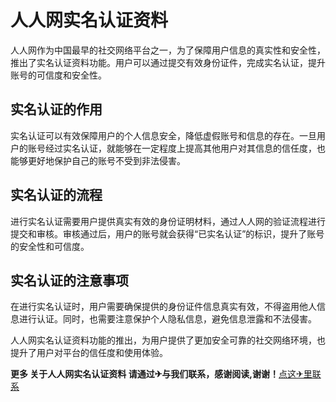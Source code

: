 # 人人网实名认证资料

人人网作为中国最早的社交网络平台之一，为了保障用户信息的真实性和安全性，推出了实名认证资料功能。用户可以通过提交有效身份证件，完成实名认证，提升账号的可信度和安全性。

## 实名认证的作用

实名认证可以有效保障用户的个人信息安全，降低虚假账号和信息的存在。一旦用户的账号经过实名认证，就能够在一定程度上提高其他用户对其信息的信任度，也能够更好地保护自己的账号不受到非法侵害。

## 实名认证的流程

进行实名认证需要用户提供真实有效的身份证明材料，通过人人网的验证流程进行提交和审核。审核通过后，用户的账号就会获得“已实名认证”的标识，提升了账号的安全性和可信度。

## 实名认证的注意事项

在进行实名认证时，用户需要确保提供的身份证件信息真实有效，不得盗用他人信息进行认证。同时，也需要注意保护个人隐私信息，避免信息泄露和不法侵害。

人人网实名认证资料功能的推出，为用户提供了更加安全可靠的社交网络环境，也提升了用户对平台的信任度和使用体验。

**更多 关于人人网实名认证资料 请通过✈与我们联系，感谢阅读,谢谢！**[点这✈里联系](https://lm.k02.cc)